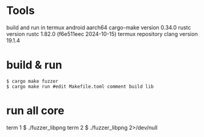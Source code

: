 # Tools
  build and run in termux android aarch64
  cargo-make version 0.34.0
  rustc version rustc 1.82.0 (f6e511eec 2024-10-15) termux repository
  clang version 19.1.4

# build & run
	$ cargo make fuzzer
	$ cargo make run #edit Makefile.toml comment build lib

# run all core
  term 1
	$ ./fuzzer_libpng 
  term 2
	$ ./fuzzer_libpng 2>/dev/null
